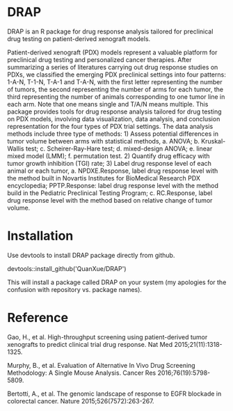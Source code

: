 
# DRAP
DRAP is an R package for drug response analysis tailored for preclinical drug testing on patient-derived xenograft models. 

Patient-derived xenograft (PDX) models represent a valuable platform for preclinical drug testing and personalized cancer therapies. After summarizing a series of literatures carrying out drug response studies on PDXs, we classified the emerging PDX preclinical settings into four patterns: 1-A-N, T-1-N, T-A-1 and T-A-N, with the first letter representing the number of tumors, the second representing the number of arms for each tumor, the third representing the number of animals corresponding to one tumor line in each arm. Note that one means single and T/A/N means multiple. This package provides tools for drug response analysis tailored for drug testing on PDX models, involving data visualization, data analysis, and conclusion representation for the four types of PDX trial settings. The data analysis methods include three type of methods: 1) Assess potential differences in tumor volume between arms with statistical methods, a. ANOVA; b. Kruskal-Wallis test; c. Scheirer-Ray-Hare test; d. mixed-design ANOVA; e. linear mixed model (LMM); f. permutation test. 2) Quantify drug efficacy with tumor growth inhibition (TGI) rate; 3) Label drug response level of each animal or each tumor, a. NPDXE.Response, label drug response level with the method built in Novartis Institutes for BioMedical Research PDX encyclopedia; PPTP.Response: label drug response level with the method build in the Pediatric Preclinical Testing Program; c. RC.Response, label drug response level with the method based on relative change of tumor volume.


# Installation

Use devtools to install DRAP package directly from github.

devtools::install_github('QuanXue/DRAP')

This will install a package called DRAP on your system (my apologies for the confusion with repository vs. package names).


# Reference
Gao, H., et al. High-throughput screening using patient-derived tumor xenografts to predict clinical trial drug response. Nat Med 2015;21(11):1318-1325.

Murphy, B., et al. Evaluation of Alternative In Vivo Drug Screening Methodology: A Single Mouse Analysis. Cancer Res 2016;76(19):5798-5809.

Bertotti, A., et al. The genomic landscape of response to EGFR blockade in colorectal cancer. Nature 2015;526(7572):263-267.
